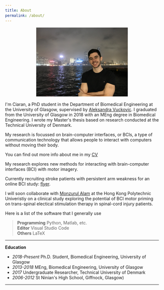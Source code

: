 ```yaml
---
title: About
permalink: /about/
---
```



<figure><center>
  <img width="300" src="/images/ciaran.JPG" data-action="zoom"/>
</center></figure>


I'm Ciaran, a PhD student in the Department of Biomedical Engineering at the University of Glasgow, supervised by [Aleksandra Vuckovic](https://www.gla.ac.uk/schools/engineering/staff/aleksandravuckovic/). I graduated from the University of Glasgow in 2018 with an MEng degree in Biomedical Engineering. I wrote my Master's thesis based on research conducted at the Technical University of Denmark.

My research is focussed on brain-computer interfaces, or BCIs, a type of communication technology that allows people to interact with computers without moving their body. 

You can find out more info about me in my [CV](/images/pdf/Ciaran_CV.pdf)

My research explores new methods for interacting with brain-computer interfaces (BCI) with motor imagery. 

Currently recruiting stroke patients with persistent arm weakness for an online BCI study: [flyer](/images/blog/strokeStudy/flyer.pdf).

I will soon collaborate with [Monzurul Alam](https://www.polyu.edu.hk/bme/people/academic-staff/dr-monzurul-alam/) at the Hong Kong Polytechnic Univeristiy on a clinical study exploring the potential of BCI motor priming on trans-spinal electical stimulation therapy in spinal-cord injury patients.

Here is a list of the software that I generally use

> **Programming** Python, Matlab, etc. <br>
> **Editor** Visual Studio Code <br>
> **Others** LaTeX <br>

<hr>

**Education**

<ul>
  <li><i>2018-Present</i> Ph.D. Student, Biomedical Engineering, University of Glasgow</li>
    <li><i>2013-2018</i> MEng, Biomedical Engineering, University of Glasgow</li>
  <li><i>2017</i> Undergraduate Researcher, Technical University of Denmark</li>
  <li><i>2006-2012</i> St Ninian's High School, Giffnock, Glasgow) </li>
</ul>

<hr>
